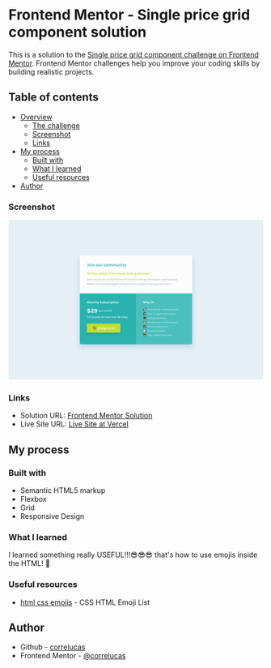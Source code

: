 # Frontend Mentor - Single price grid component solution

This is a solution to the [Single price grid component challenge on Frontend Mentor](https://www.frontendmentor.io/challenges/single-price-grid-component-5ce41129d0ff452fec5abbbc). Frontend Mentor challenges help you improve your coding skills by building realistic projects. 

## Table of contents

- [Overview](#overview)
  - [The challenge](#the-challenge)
  - [Screenshot](#screenshot)
  - [Links](#links)
- [My process](#my-process)
  - [Built with](#built-with)
  - [What I learned](#what-i-learned)
  - [Useful resources](#useful-resources)
- [Author](#author)


### Screenshot

![](./screenshot/screenshot-desktop.png)

### Links

- Solution URL: [Frontend Mentor Solution](https://www.frontendmentor.io/solutions/single-grid-component-vanilla-css-easter-egg-obsZK5BL2p)
- Live Site URL: [Live Site at Vercel](https://single-price-grid-component-rose-gamma.vercel.app/change-color.html)
## My process

### Built with

- Semantic HTML5 markup
- Flexbox
- Grid
- Responsive Design

### What I learned

I learned something really USEFUL!!!😎😎😎 that's how to use emojis inside the HTML! 👻

### Useful resources

- [html css emojis](https://html-css-js.com/html/character-codes/) - CSS HTML Emoji List


## Author
- Github - [correlucas](https://github.com/correlucas/)
- Frontend Mentor - [@correlucas](https://www.frontendmentor.io/profile/correlucas)
